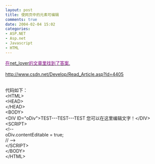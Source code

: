 ```yaml
---
layout: post
title: 使网页中的元素可编辑
comments: true
date: 2004-02-04 15:02
categories:
- ASP.NET
- Asp.net
- Javascript
- HTML
---
```


<p><u><font color="#800080">在<a href="http://lucky.myrice.com">net_lover</a>的文章里找到了答案.<br /><a href="http://www.csdn.net/Develop/Read_Article.asp?Id=4405"><br />http://www.csdn.net/Develop/Read_Article.asp?Id=4405</a></font></u><br /><br /></p>
<p>代码如下：<br />&lt;HTML&gt;<br />&lt;HEAD&gt;<br />&lt;/HEAD&gt;<br />&lt;BODY&gt;<br />&lt;DIV ID="oDiv"&gt;TEST---TEST---TEST 您可以在这里编辑文字！&lt;/DIV&gt;<br />&lt;SCRIPT&gt;<br />&lt;!--<br />oDiv.contentEditable = true;<br />// --&gt;<br />&lt;/SCRIPT&gt;<br />&lt;/BODY&gt;<br />&lt;/HTML&gt;</p>
<a href="http://www.csdn.net/Develop/Read_Article.asp?Id=4405"></a>				
